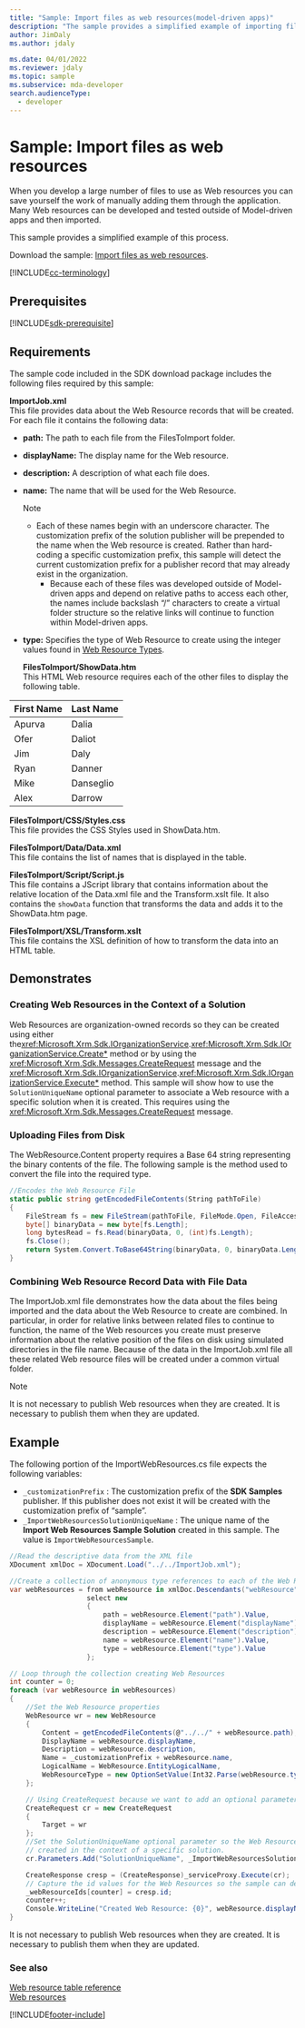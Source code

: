 ```yaml
---
title: "Sample: Import files as web resources(model-driven apps)"
description: "The sample provides a simplified example of importing files as web resources."
author: JimDaly
ms.author: jdaly

ms.date: 04/01/2022
ms.reviewer: jdaly
ms.topic: sample
ms.subservice: mda-developer
search.audienceType:
  - developer
---
```


# Sample: Import files as web resources

When you develop a large number of files to use as Web resources you can save yourself the work of manually adding them through the application. Many Web resources can be developed and tested outside of Model-driven apps and then imported.

This sample provides a simplified example of this process.

Download the sample: [Import files as web resources](https://github.com/microsoft/PowerApps-Samples/tree/master/dataverse/orgsvc/CSharp/ImportWebResources).

[!INCLUDE[cc-terminology](../data-platform/includes/cc-terminology.md)]

## Prerequisites

[!INCLUDE[sdk-prerequisite](../../includes/sdk-prerequisite.md)]

## Requirements

The sample code included in the SDK download package includes the following files required by this sample:

**ImportJob.xml**  
 This file provides data about the Web Resource records that will be created. For each file it contains the following data:

- **path:** The path to each file from the FilesToImport folder.
- **displayName:** The display name for the Web resource.
- **description:** A description of what each file does.
- **name:** The name that will be used for the Web Resource.

  > [!NOTE]
  >
  > - Each of these names begin with an underscore character. The customization prefix of the solution publisher will be prepended to the name when the Web resource is created. Rather than hard-coding a specific customization prefix, this sample will detect the current customization prefix for a publisher record that may already exist in the organization.
  >   - Because each of these files was developed outside of Model-driven apps and depend on relative paths to access each other, the names include backslash “/” characters to create a virtual folder structure so the relative links will continue to function within Model-driven apps.

- **type:** Specifies the type of Web Resource to create using the integer values found in [Web Resource Types](web-resources.md#BKMK_WebResourceTypes).

  **FilesToImport/ShowData.htm**  
  This HTML Web resource requires each of the other files to display the following table.

| First Name | Last Name |
| ---------- | --------- |
| Apurva     | Dalia     |
| Ofer       | Daliot    |
| Jim        | Daly      |
| Ryan       | Danner    |
| Mike       | Danseglio |
| Alex       | Darrow    |

**FilesToImport/CSS/Styles.css**  
 This file provides the CSS Styles used in ShowData.htm.

**FilesToImport/Data/Data.xml**  
 This file contains the list of names that is displayed in the table.

**FilesToImport/Script/Script.js**  
 This file contains a JScript library that contains information about the relative location of the Data.xml file and the Transform.xslt file. It also contains the `showData` function that transforms the data and adds it to the ShowData.htm page.

**FilesToImport/XSL/Transform.xslt**  
 This file contains the XSL definition of how to transform the data into an HTML table.

## Demonstrates

### Creating Web Resources in the Context of a Solution

Web Resources are organization-owned records so they can be created using either the<xref:Microsoft.Xrm.Sdk.IOrganizationService>.<xref:Microsoft.Xrm.Sdk.IOrganizationService.Create*> method or by using the <xref:Microsoft.Xrm.Sdk.Messages.CreateRequest> message and the <xref:Microsoft.Xrm.Sdk.IOrganizationService>.<xref:Microsoft.Xrm.Sdk.IOrganizationService.Execute*> method. This sample will show how to use the `SolutionUniqueName` optional parameter to associate a Web resource with a specific solution when it is created. This requires using the <xref:Microsoft.Xrm.Sdk.Messages.CreateRequest> message.

### Uploading Files from Disk

The WebResource.Content property requires a Base 64 string representing the binary contents of the file. The following sample is the method used to convert the file into the required type.

```C#
//Encodes the Web Resource File
static public string getEncodedFileContents(String pathToFile)
{
    FileStream fs = new FileStream(pathToFile, FileMode.Open, FileAccess.Read);
    byte[] binaryData = new byte[fs.Length];
    long bytesRead = fs.Read(binaryData, 0, (int)fs.Length);
    fs.Close();
    return System.Convert.ToBase64String(binaryData, 0, binaryData.Length);
}
```

### Combining Web Resource Record Data with File Data

The ImportJob.xml file demonstrates how the data about the files being imported and the data about the Web Resource to create are combined. In particular, in order for relative links between related files to continue to function, the name of the Web resources you create must preserve information about the relative position of the files on disk using simulated directories in the file name. Because of the data in the ImportJob.xml file all these related Web resource files will be created under a common virtual folder.

> [!NOTE]
> It is not necessary to publish Web resources when they are created. It is necessary to publish them when they are updated.

## Example

The following portion of the ImportWebResources.cs file expects the following variables:

- `_customizationPrefix` : The customization prefix of the **SDK Samples** publisher. If this publisher does not exist it will be created with the customization prefix of “sample”.
- `_ImportWebResourcesSolutionUniqueName` : The unique name of the **Import Web Resources Sample Solution** created in this sample. The value is `ImportWebResourcesSample`.

```C#
//Read the descriptive data from the XML file
XDocument xmlDoc = XDocument.Load("../../ImportJob.xml");

//Create a collection of anonymous type references to each of the Web Resources
var webResources = from webResource in xmlDoc.Descendants("webResource")
                   select new
                   {
                       path = webResource.Element("path").Value,
                       displayName = webResource.Element("displayName").Value,
                       description = webResource.Element("description").Value,
                       name = webResource.Element("name").Value,
                       type = webResource.Element("type").Value
                   };

// Loop through the collection creating Web Resources
int counter = 0;
foreach (var webResource in webResources)
{
    //Set the Web Resource properties
    WebResource wr = new WebResource
    {
        Content = getEncodedFileContents(@"../../" + webResource.path),
        DisplayName = webResource.displayName,
        Description = webResource.description,
        Name = _customizationPrefix + webResource.name,
        LogicalName = WebResource.EntityLogicalName,
        WebResourceType = new OptionSetValue(Int32.Parse(webResource.type))
    };

    // Using CreateRequest because we want to add an optional parameter
    CreateRequest cr = new CreateRequest
    {
        Target = wr
    };
    //Set the SolutionUniqueName optional parameter so the Web Resources will be
    // created in the context of a specific solution.
    cr.Parameters.Add("SolutionUniqueName", _ImportWebResourcesSolutionUniqueName);

    CreateResponse cresp = (CreateResponse)_serviceProxy.Execute(cr);
    // Capture the id values for the Web Resources so the sample can delete them.
    _webResourceIds[counter] = cresp.id;
    counter++;
    Console.WriteLine("Created Web Resource: {0}", webResource.displayName);
}
```

It is not necessary to publish Web resources when they are created. It is necessary to publish them when they are updated.

### See also

[Web resource table reference](../data-platform/reference/entities/webresource.md)<br/>
[Web resources](web-resources.md)

[!INCLUDE[footer-include](../../includes/footer-banner.md)]
